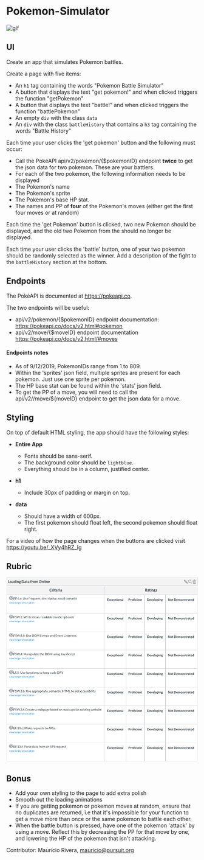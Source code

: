 # Pokemon-Simulator

![gif](./pokemonGif.gif)

## UI

Create an app that simulates Pokemon battles. 

Create a page with five items:

- An `h1` tag containing the words "Pokemon Battle Simulator"
- A button that displays the text "get pokemon!" and when clicked triggers the function "getPokemon"
- A button that displays the text "battle!" and when clicked triggers the function "battlePokemon"
- An empty `div` with the class `data`
- An `div` with the class `battleHistory` that contains a `h3` tag containing the words "Battle History"


Each time your user clicks the 'get pokemon' button and the following must occur:

- Call the PokéAPI api/v2/pokemon/{$pokemonID} endpoint **twice** to get the json data for two pokemon. These are your battlers. 
- For each of the two pokemon, the following information needs to be displayed
- The Pokemon's name
- The Pokemon's sprite
- The Pokemon's base HP stat. 
- The names and PP of **four** of the Pokemon's moves (either get the first four moves or at random)

Each time the 'get Pokemon' button is clicked, two new Pokemon should be displayed, and the old two Pokemon from the should no longer be displayed.

Each time your user clicks the 'battle' button, one of your two pokemon should be randomly selected as the winner. Add a description of the fight to the `battleHistory` section at the bottom.

## Endpoints

The PokéAPI is documented at https://pokeapi.co.

The two endpoints will be useful:

- api/v2/pokemon/{$pokemonID} endpoint documentation: https://pokeapi.co/docs/v2.html#pokemon
- api/v2/move/{$moveID} endpoint documentation https://pokeapi.co/docs/v2.html/#moves


#### Endpoints notes

- As of 9/12/2019, PokemonIDs range from 1 to 809.
- Within the 'sprites' json field, multiple sprites are present for each pokemon. Just use one sprite per pokemon.
- The HP base stat can be found within the 'stats' json field. 
- To get the PP of a move, you will need to call the api/v2//move/${moveID} endpoint to get the json data for a move.


## Styling

On top of default HTML styling, the app should have the following styles:

- **Entire App**

  - Fonts should be sans-serif.
  - The background color should be `lightblue`.
  - Everything should be in a column, justified center.

- **h1**

  - Include 30px of padding or margin on top.


- **data**
  - Should have a width of 600px.
  - The first pokemon should float left, the second pokemon should float right. 

For a video of how the page changes when the buttons are clicked visit https://youtu.be/_XVy4hRZ_Ig

## Rubric

![loadingDataFromOnlineRubric](./loadingDataFromOnlineRubric.png)

## Bonus

- Add your own styling to the page to add extra polish
- Smooth out the loading animations
- If you are getting pokemon or pokemon moves at random, ensure that no duplicates are returned, i.e that it's impossible for your function to get a move more than once or the same pokemon to battle each other.
- When the battle button is pressed, have one of the pokemon 'attack' by using a move. Reflect this by decreasing the PP for that move by one, and lowering the HP of the pokemon that isn't attacking.


Contributor: Mauricio Rivera, mauricio@pursuit.org